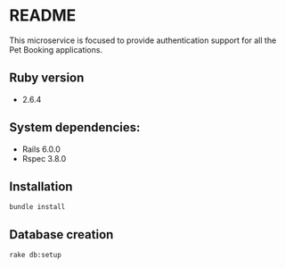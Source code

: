 # README

This microservice is focused to provide authentication support for all the Pet Booking applications.

## Ruby version
- 2.6.4

## System dependencies:
- Rails 6.0.0
- Rspec 3.8.0


## Installation
```
bundle install
```

## Database creation
```
rake db:setup
```


